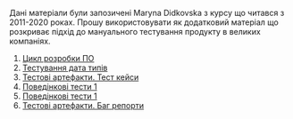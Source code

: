 <!-- Google tag (gtag.js) -->
<script async src="https://www.googletagmanager.com/gtag/js?id=G-74DZG0CQKR"></script>
<script>
  window.dataLayer = window.dataLayer || [];
  function gtag(){dataLayer.push(arguments);}
  gtag('js', new Date());

  gtag('config', 'G-74DZG0CQKR');
</script>

Дані матеріали були запозичені Maryna Didkovska з курсу що читався з 2011-2020 роках. 
Прошу використовувати як додатковий матеріал що розкриває підхід до мануального тестування продукту в великих компаніях.

1. [Цикл розробки ПО](https://github.com/GeorgKantsedal/HeorhiiKantsedal.github.io/blob/0e3e7c624b0e57f0ec7373232dc9515cf2e48789/lectures%20materials/old%20testing%20prez/1%20Software%20Lifecycle%20Models%20and%20Testing%20Axioms%20-%20new.pptx)
2. [Тестування дата типів](https://github.com/GeorgKantsedal/HeorhiiKantsedal.github.io/blob/0e3e7c624b0e57f0ec7373232dc9515cf2e48789/lectures%20materials/old%20testing%20prez/2%20Test%20Types_new.pptx)
3. [Тестові артефакти. Тест кейси](https://github.com/GeorgKantsedal/HeorhiiKantsedal.github.io/blob/0e3e7c624b0e57f0ec7373232dc9515cf2e48789/lectures%20materials/old%20testing%20prez/3%20Testing%20Artifacts%20-%20Test%20Cases_IASA.pptx)
4. [Поведінкові тести 1](https://github.com/GeorgKantsedal/HeorhiiKantsedal.github.io/blob/0e3e7c624b0e57f0ec7373232dc9515cf2e48789/lectures%20materials/old%20testing%20prez/4.1%20BDD.pptx)
5. [Поведінкові тести 1](https://github.com/GeorgKantsedal/HeorhiiKantsedal.github.io/blob/0e3e7c624b0e57f0ec7373232dc9515cf2e48789/lectures%20materials/old%20testing%20prez/4.2%20BDD.pdf)
6. [Тестові артефакти. Баг репорти](https://github.com/GeorgKantsedal/HeorhiiKantsedal.github.io/blob/0e3e7c624b0e57f0ec7373232dc9515cf2e48789/lectures%20materials/old%20testing%20prez/5%20Testing%20Artifacts%20-%20Bug%20report.pptx)
